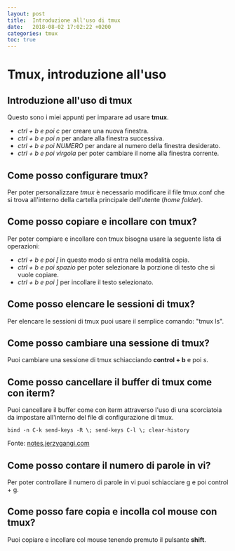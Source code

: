 ```yaml
---
layout: post
title:  Introduzione all'uso di tmux
date:   2018-08-02 17:02:22 +0200
categories: tmux
toc: true
---
```


# Tmux, introduzione all'uso

## Introduzione all'uso di tmux

Questo sono i miei appunti per imparare ad usare **tmux**.

- *ctrl + b e poi c* per creare una nuova finestra.
- *ctrl + b e poi n* per andare alla finestra successiva.
- *ctrl + b e poi NUMERO* per andare al numero della finestra desiderato.
- *ctrl + b e poi virgola* per poter cambiare il nome alla finestra corrente.

## Come posso configurare tmux?

Per poter personalizzare *tmux* è necessario modificare il file tmux.conf che si trova all'interno della cartella principale dell'utente (_home folder_).

## Come posso copiare e incollare con tmux?

Per poter compiare e incollare con tmux bisogna usare la seguente lista di operazioni:

- *ctrl + b e poi [* in questo modo si entra nella modalità copia.
- *ctrl + b e poi spazio* per poter selezionare la porzione di testo che si vuole copiare.
- *ctrl + b e poi ]* per incollare il testo selezionato.

## Come posso elencare le sessioni di tmux?

Per elencare le sessioni di tmux puoi usare il semplice comando: "tmux ls".

## Come posso cambiare una sessione di tmux?

Puoi cambiare una sessione di tmux schiacciando **control + b** e poi *s*.

## Come posso cancellare il buffer di tmux come con iterm?

Puoi cancellare il buffer come con iterm attraverso l'uso di una scorciatoia da impostare all'interno del file di configurazione di tmux.

    bind -n C-k send-keys -R \; send-keys C-l \; clear-history

Fonte: [notes.jerzygangi.com](http://notes.jerzygangi.com/the-only-way-that-actually-works-to-clear-the-screen-in-tmux/)

## Come posso contare il numero di parole in vi?

Per poter controllare il numero di parole in vi puoi schiacciare g e poi control + g.

## Come posso fare copia e incolla col mouse con tmux?

Puoi copiare e incollare col mouse tenendo premuto il pulsante **shift**.
